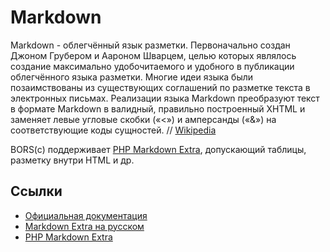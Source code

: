 Markdown
========

Markdown - облегчённый язык разметки. Первоначально создан
Джоном Грубером и Аароном Шварцем, целью которых являлось создание максимально
удобочитаемого и удобного в публикации облегчённого языка разметки. 
Многие идеи языка были позаимствованы из существующих соглашений по разметке 
текста в электронных письмах. Реализации языка Markdown преобразуют текст 
в формате Markdown в валидный, правильно построенный XHTML и заменяет левые 
угловые скобки («<») и амперсанды («&») на соответствующие коды сущностей. 
// [Wikipedia](http://ru.wikipedia.org/wiki/Markdown)

BORS(c) поддерживает [PHP Markdown Extra](http://michelf.com/projects/php-markdown/extra/), допускающий таблицы, разметку внутри HTML и др.

Ссылки
------

 * [Официальная документация](http://daringfireball.net/projects/markdown/syntax)
 * [Markdown Extra на русском](http://softwaremaniacs.org/blog/2006/01/02/markdown-extra/)
 * [PHP Markdown Extra](http://michelf.com/projects/php-markdown/extra/)
